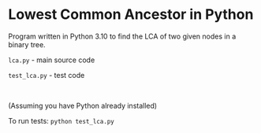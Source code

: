# Lowest Common Ancestor in Python

Program written in Python 3.10 to find the LCA of two given nodes in a binary tree.

`lca.py` - main source code

`test_lca.py` - test code


<br />

(Assuming you have Python already installed)

To run tests: `python test_lca.py`